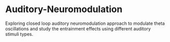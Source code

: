 # Auditory-Neuromodulation
Exploring closed loop auditory neuromodulation approach to modulate theta oscillations and study the entrainment effects  using different auditory stimuli types.
